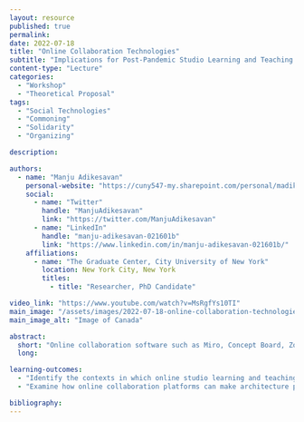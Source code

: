 ```yaml
---
layout: resource
published: true
permalink:
date: 2022-07-18
title: "Online Collaboration Technologies"
subtitle: "Implications for Post-Pandemic Studio Learning and Teaching Practices"
content-type: "Lecture"
categories:
  - "Workshop"
  - "Theoretical Proposal"
tags:
  - "Social Technologies"
  - "Commoning"
  - "Solidarity"
  - "Organizing"

description:

authors:
  - name: "Manju Adikesavan"
    personal-website: "https://cuny547-my.sharepoint.com/personal/madikesavan_gradcenter_cuny_edu/_layouts/15/onedrive.aspx?id=%2Fpersonal%2Fmadikesavan%5Fgradcenter%5Fcuny%5Fedu%2FDocuments%2FJob%20Search%2FCV%2FManju%20Adikesavan%5FCV%5FOct%2021%5F2022%2Epdf&parent=%2Fpersonal%2Fmadikesavan%5Fgradcenter%5Fcuny%5Fedu%2FDocuments%2FJob%20Search%2FCV&ga=1"
    social:
      - name: "Twitter"
        handle: "ManjuAdikesavan"
        link: "https://twitter.com/ManjuAdikesavan"
      - name: "LinkedIn"
        handle: "manju-adikesavan-021601b"
        link: "https://www.linkedin.com/in/manju-adikesavan-021601b/"
    affiliations:
      - name: "The Graduate Center, City University of New York"
        location: New York City, New York
        titles:
          - title: "Researcher, PhD Candidate"

video_link: "https://www.youtube.com/watch?v=MsRgfYs10TI"
main_image: "/assets/images/2022-07-18-online-collaboration-technologies/main.jpg"
main_image_alt: "Image of Canada"

abstract:
  short: "Online collaboration software such as Miro, Concept Board, Zoom, and Skype replaced face-to-face studio teaching and learning during the COVID-19 pandemic. This workshop draws on participants' lived experience of remote studio learning and/or teaching during the pandemic to:"
  long:

learning-outcomes:
  - "Identify the contexts in which online studio learning and teaching practices will endure beyond the pandemic"
  - "​Examine how online collaboration platforms can make architecture pedagogy and learning more accessible, embedded in the real world, and globally connected."

bibliography:
---
```


​
